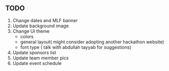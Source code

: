 TODO
----
1) Change dates and MLF banner
2) Update background image
3) Change UI theme
    * colors
    * general layout( might consider adopting 
    another hackathon website)
    * font type ( talk with abdullah tayyab for suggestions)
4) Update sponsors list
5) Update team member pics
6) Update event schedule